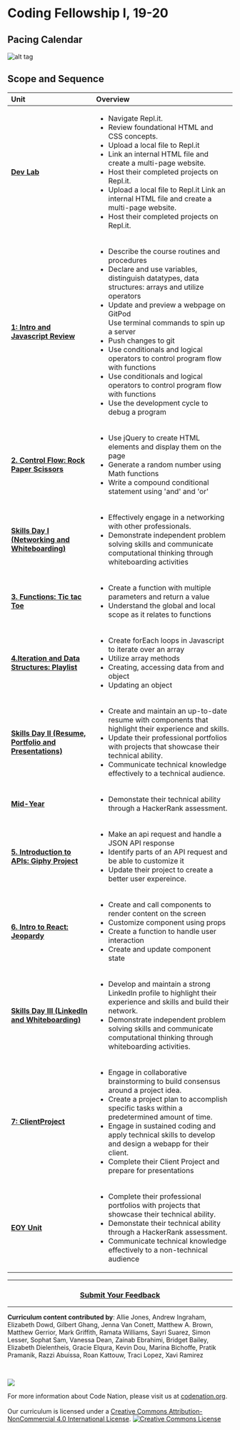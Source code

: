 # Coding Fellowship I, 19-20

## Pacing Calendar
![alt tag](https://github.com/itscodenation/curriculum19-20/blob/master/advanced/Pacing%20Calendar.png)

## Scope and Sequence

| Unit | Overview|
|:-------|:------|
| [**Dev Lab**](units/unit1) |  <ul><li>Navigate Repl.it.</li><li>Review foundational HTML and CSS concepts.</li><li>Upload a local file to Repl.it</li> <li>Link an internal HTML file and create a multi-page website.</li> <li>Host their completed projects on Repl.it.</li> <li>Upload a local file to Repl.it Link an internal HTML file and create a multi-page website.</li> <li>Host their completed projects on Repl.it.</li></ul>|
| [**1: Intro and Javascript Review**](units/unit2) |  <ul><li>Describe the course routines and procedures</li><li>Declare and use variables, distinguish datatypes, data structures: arrays and utilize operators</li><li>Update and preview a webpage on GitPod</li> Use terminal commands to spin up a server</li> <li>Push changes to git</li> <li>Use conditionals and logical operators to control program flow with functions</li><li>Use conditionals and logical operators to control program flow with functions</li> <li>Use the development cycle to debug a program </li></ul>|
| [**2. Control Flow: Rock Paper Scissors**](units/unit3) |<ul><li>Use jQuery to create HTML elements and display them on the page</li><li>Generate a random number using Math functions</li><li>Write a compound conditional statement using 'and' and 'or'</li></ul>|
| [**Skills Day I (Networking and Whiteboarding)**](units/skillsdays/skillsday1) |  <ul><li>Effectively engage in a networking with other professionals.</li> <li>Demonstrate independent problem solving skills and communicate computational thinking through whiteboarding activities</li></ul>|
| [**3. Functions: Tic tac Toe**](units/unit4) | <ul><li>Create a function with multiple parameters and return a value</li><li>Understand the global and local scope as it relates to functions</li></ul>|
| [**4.Iteration and Data Structures: Playlist**](units/unit5) | <ul><li>Create forEach loops in Javascript to iterate over an array</li><li>Utilize array methods</li><li>Creating, accessing data from and object</li><li>Updating an object</li></ul>|
| [**Skills Day II (Resume, Portfolio and Presentations)**](units/skillsdays/skillsday2) |<ul><li>Create and maintain an up-to-date resume with components that highlight their experience and skills.</li> <li>Update their professional portfolios with projects that showcase their technical ability.</li> <li>Communicate technical knowledge effectively to a technical audience.</li></ul> 
| [**Mid-Year**](units/midyear) | <ul><li>Demonstate their technical ability through a HackerRank assessment.</li></ul>|
| [**5. Introduction to APIs: Giphy Project**](units/unit6) |<ul><li>Make an api request and handle a JSON API response</li><li>Identify parts of an API request and be able to customize it</li><li>Update their project to create a better user expereince.</li>|
| [**6. Intro to React: Jeopardy**](units/unit7) |<ul><li>Create and call components to render content on the screen</li><li>Customize component using props</li><li>Create a function to handle user interaction</li><li>Create and update component state</li> |
| [**Skills Day III (LinkedIn and Whiteboarding)**](units/skillsdays/skillsday3) | <ul><li>Develop and maintain a strong LinkedIn profile to highlight their experience and skills and build their network.</li> <li>Demonstrate independent problem solving skills and communicate computational thinking through whiteboarding activities.</li></ul>|
| [**7: ClientProject**](units/unit8)| <ul><li>Engage in collaborative brainstorming to build consensus around a project idea.</li> <li>Create a project plan to accomplish specific tasks within a predetermined amount of time.</li><li>Engage in sustained coding and apply technical skills to develop and design a webapp for their client.</li><li>Complete their Client Project and prepare for presentations </li></ul> |
| [**EOY Unit**](units/eoy) |  <ul><li>Complete their professional portfolios with projects that showcase their technical ability.</li> <li>Demonstate their technical ability through a HackerRank assessment.</li><li>Communicate technical knowledge effectively to a non-technical audience</li>|
----

<h3 align="center"><a href="https://docs.google.com/forms/d/e/1FAIpQLSeLpI-m6UKvIxk97F8R1iidFRaYXJ3dfcUuIjx2Pz0WMfO1SA/viewform">Submit Your Feedback</a> </h3>

----

**Curriculum content contributed by**: Allie Jones, 
Andrew Ingraham, 
Elizabeth Dowd, 
Gilbert Ghang, 
Jenna Van Conett, 
Matthew A. Brown, 
Matthew Gerrior, 
Mark Griffith, 
Ramata Williams, 
Sayri Suarez, 
Simon Lesser, 
Sophat Sam, 
Vanessa Dean, 
Zainab Ebrahimi, 
Bridget Bailey, 
Elizabeth Dielentheis, 
Gracie Elqura, 
Kevin Dou, 
Marina Bichoffe, 
Pratik Pramanik, 
Razzi Abuissa, 
Roan Kattouw, 
Traci Lopez, 
Xavi Ramirez

<br>
<p> <img src="https://i.imgur.com/lYodTLP.png?1" ></p>
For more information about Code Nation, please visit us at <a href="https://www.codenation.org">codenation.org</a>.
<br>
<br>
Our curriculum is licensed under a <a rel="license" href="http://creativecommons.org/licenses/by-nc/4.0/">Creative Commons Attribution-NonCommercial 4.0 International License</a>. 
<a rel="license" href="http://creativecommons.org/licenses/by-nc/4.0/"><img alt="Creative Commons License" style="border-width:0" src="https://i.creativecommons.org/l/by-nc/4.0/88x31.png" /></a>
